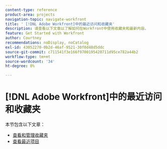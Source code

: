 ```yaml
---
content-type: reference
product-area: projects
navigation-topic: navigate-workfront
title: ' [!DNL Adobe Workfront]中的最近访问和收藏夹'
description: 请查看以下文章以了解如何在Workfront中使用收藏夹和最新内容。
feature: Get Started with Workfront
author: Courtney
recommendations: noDisplay, noCatalog
exl-id: 43052270-0b2d-46af-9521-30f0d48d5ddc
source-git-commit: c711541f3e166f9700195420711d95ce782a44b2
workflow-type: tm+mt
source-wordcount: '34'
ht-degree: 0%

---
```


# [!DNL Adobe Workfront]中的最近访问和收藏夹

本节包含以下文章：

* [查看和管理收藏夹](../../../workfront-basics/navigate-workfront/recent-and-favorites/view-and-manage-favorites.md)
* [查看最近项目](../../../workfront-basics/navigate-workfront/recent-and-favorites/view-recent-items.md)
